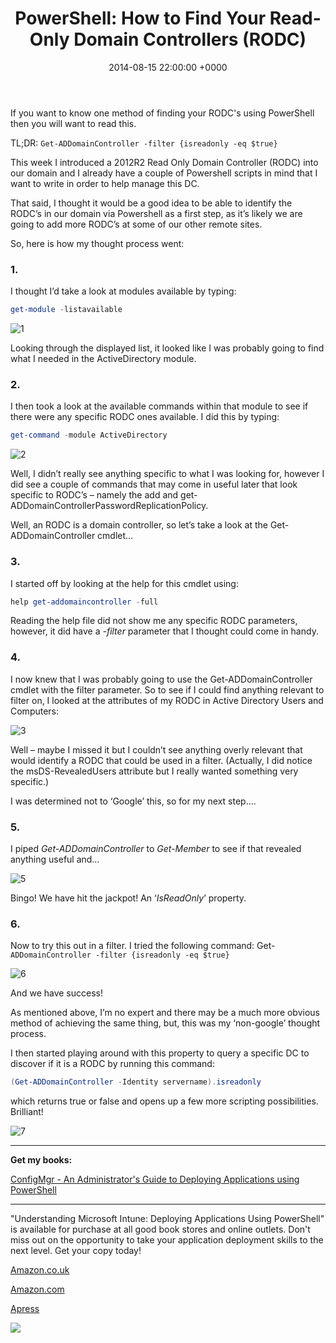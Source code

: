﻿---
layout: post
title:  "PowerShell: How to Find Your Read-Only Domain Controllers (RODC)"
date:   2014-08-15 22:00:00 +0000
categories: PowerShell
tags: [powershell, posh, rodc]
---
If you want to know one method of finding your RODC's using PowerShell then you will want to read this.

TL;DR: `Get-ADDomainController -filter {isreadonly -eq $true}`

This week I introduced a 2012R2 Read Only Domain Controller (RODC) into our domain and I already have a couple of Powershell scripts in mind that I want to write in order to help manage this DC.

That said, I thought it would be a good idea to be able to identify the RODC’s in our domain via Powershell as a first step, as it’s likely we are going to add more RODC’s at some of our other remote sites.

So, here is how my thought process went:

### 1.
I thought I’d take a look at modules available by typing: 

```powershell
get-module -listavailable
```

![1](/assets/images/RODC/1.JPG)

Looking through the displayed list, it looked like I was probably going to find what I needed in the ActiveDirectory module.

### 2.
I then took a look at the available commands within that module to see if there were any specific RODC ones available.  I did this by typing: 
```powershell
get-command -module ActiveDirectory
```

![2](/assets/images/RODC/2.JPG)

Well, I didn’t really see anything specific to what I was looking for, however I did see a couple of commands that may come in useful later that look specific to RODC’s – namely the add and get-ADDomainControllerPasswordReplicationPolicy.

Well, an RODC is a domain controller, so let’s take a look at the Get-ADDomainController cmdlet…

### 3.
I started off by looking at the help for this cmdlet using: 
```powershell
help get-addomaincontroller -full
```

Reading the help file did not show me any specific RODC parameters, however, it did have a *-filter* parameter that I thought could come in handy.

### 4.
I now knew that I was probably going to use the Get-ADDomainController cmdlet with the filter parameter.  So to see if I could find anything relevant to filter on, I looked at the attributes of my RODC in Active Directory Users and Computers:

![3](/assets/images/RODC/3.JPG)

Well – maybe I missed it but I couldn’t see anything overly relevant that would identify a RODC that could be used in a filter. (Actually, I did notice the msDS-RevealedUsers attribute but I really wanted something very specific.)

I was determined not to ‘Google’ this, so for my next step….

### 5.
I piped *Get-ADDomainController* to *Get-Member* to see if that revealed anything useful and…

![5](/assets/images/RODC/5.JPG)

Bingo!  We have hit the jackpot!  An ‘*IsReadOnly*’ property.

### 6.
Now to try this out in a filter.  I tried the following command: Get-`ADDomainController -filter {isreadonly -eq $true}`

![6](/assets/images/RODC/6.JPG)

And we have success!

As mentioned above, I’m no expert and there may be a much more obvious method of achieving the same thing, but, this was my ‘non-google’ thought process.

I then started playing around with this property to query a 
specific DC to discover if it is a RODC by running this command: 

```powershell
(Get-ADDomainController -Identity servername).isreadonly
```
which returns true or false and opens up a few more scripting possibilities.  Brilliant!

![7](/assets/images/RODC/7.JPG)

---

**Get my books:**

[ConfigMgr - An Administrator's Guide to Deploying Applications using PowerShell](https://leanpub.com/configmgr-DeployUsingPS)

---

"Understanding Microsoft Intune: Deploying Applications Using PowerShell" is available for purchase at all good book stores and online outlets. Don't miss out on the opportunity to take your application deployment skills to the next level. Get your copy today!

[Amazon.co.uk](https://www.amazon.co.uk/Understanding-Microsoft-Intune-Applications-PowerShell/dp/1484288491/ref=asc_df_1484288491/?tag=googshopuk-21&linkCode=df0&hvadid=606535180727&hvpos=&hvnetw=g&hvrand=12156935864725452536&hvpone=&hvptwo=&hvqmt=&hvdev=c&hvdvcmdl=&hvlocint=&hvlocphy=9045778&hvtargid=pla-1897625803371&psc=1&th=1&psc=1)

[Amazon.com](https://www.amazon.com/Understanding-Microsoft-Intune-Applications-PowerShell/dp/1484288491/ref=sr_1_1?crid=2K98Q1E7TIKLJ&keywords=understanding+intune&qid=1682103272&sprefix=understanding+intune%2Caps%2C157&sr=8-1)

[Apress](https://link.springer.com/book/10.1007/978-1-4842-8850-4?source=shoppingads&locale=en-gb&gclid=CjwKCAjw6IiiBhAOEiwALNqncSKm2i93L3ZU_g23RICE6TxylXFk6HPq6YS6HLgsqr_vtCFbzQJMORoCFXUQAvD_BwE)


![](/assets/images/Apress_Intune.png)